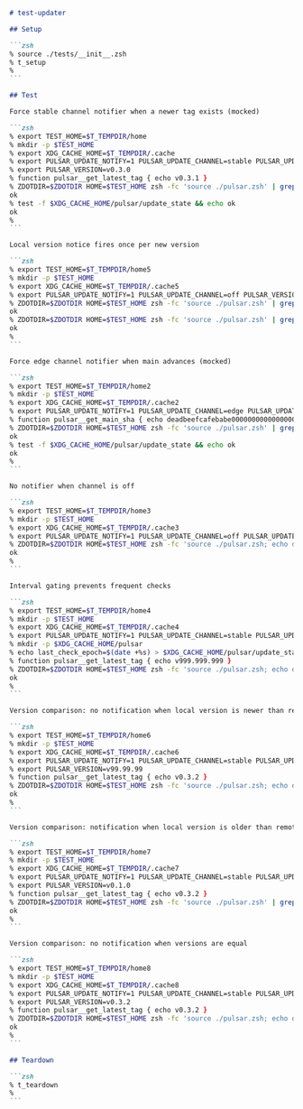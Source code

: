 ````markdown
# test-updater

## Setup

```zsh
% source ./tests/__init__.zsh
% t_setup
%
```

## Test

Force stable channel notifier when a newer tag exists (mocked)

```zsh
% export TEST_HOME=$T_TEMPDIR/home
% mkdir -p $TEST_HOME
% export XDG_CACHE_HOME=$T_TEMPDIR/.cache
% export PULSAR_UPDATE_NOTIFY=1 PULSAR_UPDATE_CHANNEL=stable PULSAR_UPDATE_CHECK_INTERVAL=0
% export PULSAR_VERSION=v0.3.0
% function pulsar__get_latest_tag { echo v0.3.1 }
% ZDOTDIR=$ZDOTDIR HOME=$TEST_HOME zsh -fc 'source ./pulsar.zsh' | grep -q "Pulsar update available:" && echo ok
ok
% test -f $XDG_CACHE_HOME/pulsar/update_state && echo ok
ok
%
```

Local version notice fires once per new version

```zsh
% export TEST_HOME=$T_TEMPDIR/home5
% mkdir -p $TEST_HOME
% export XDG_CACHE_HOME=$T_TEMPDIR/.cache5
% export PULSAR_UPDATE_NOTIFY=1 PULSAR_UPDATE_CHANNEL=off PULSAR_VERSION=v9.9.9
% ZDOTDIR=$ZDOTDIR HOME=$TEST_HOME zsh -fc 'source ./pulsar.zsh' | grep -q "Pulsar updated to v9.9.9" && echo ok
ok
% ZDOTDIR=$ZDOTDIR HOME=$TEST_HOME zsh -fc 'source ./pulsar.zsh' | grep -q "Pulsar updated to v9.9.9" || echo ok
ok
%
```

Force edge channel notifier when main advances (mocked)

```zsh
% export TEST_HOME=$T_TEMPDIR/home2
% mkdir -p $TEST_HOME
% export XDG_CACHE_HOME=$T_TEMPDIR/.cache2
% export PULSAR_UPDATE_NOTIFY=1 PULSAR_UPDATE_CHANNEL=edge PULSAR_UPDATE_CHECK_INTERVAL=0
% function pulsar__get_main_sha { echo deadbeefcafebabe000000000000000000000000 }
% ZDOTDIR=$ZDOTDIR HOME=$TEST_HOME zsh -fc 'source ./pulsar.zsh' | grep -q "Pulsar update available on main" && echo ok
ok
% test -f $XDG_CACHE_HOME/pulsar/update_state && echo ok
ok
%
```

No notifier when channel is off

```zsh
% export TEST_HOME=$T_TEMPDIR/home3
% mkdir -p $TEST_HOME
% export XDG_CACHE_HOME=$T_TEMPDIR/.cache3
% export PULSAR_UPDATE_NOTIFY=1 PULSAR_UPDATE_CHANNEL=off PULSAR_UPDATE_CHECK_INTERVAL=0
% ZDOTDIR=$ZDOTDIR HOME=$TEST_HOME zsh -fc 'source ./pulsar.zsh; echo done' | grep -q "Pulsar update available" || echo ok
ok
%
```

Interval gating prevents frequent checks

```zsh
% export TEST_HOME=$T_TEMPDIR/home4
% mkdir -p $TEST_HOME
% export XDG_CACHE_HOME=$T_TEMPDIR/.cache4
% export PULSAR_UPDATE_NOTIFY=1 PULSAR_UPDATE_CHANNEL=stable PULSAR_UPDATE_CHECK_INTERVAL=999999
% mkdir -p $XDG_CACHE_HOME/pulsar
% echo last_check_epoch=$(date +%s) > $XDG_CACHE_HOME/pulsar/update_state
% function pulsar__get_latest_tag { echo v999.999.999 }
% ZDOTDIR=$ZDOTDIR HOME=$TEST_HOME zsh -fc 'source ./pulsar.zsh; echo done' | grep -q "Pulsar update available" || echo ok
ok
%
```

Version comparison: no notification when local version is newer than remote

```zsh
% export TEST_HOME=$T_TEMPDIR/home6
% mkdir -p $TEST_HOME
% export XDG_CACHE_HOME=$T_TEMPDIR/.cache6
% export PULSAR_UPDATE_NOTIFY=1 PULSAR_UPDATE_CHANNEL=stable PULSAR_UPDATE_CHECK_INTERVAL=0
% export PULSAR_VERSION=v99.99.99
% function pulsar__get_latest_tag { echo v0.3.2 }
% ZDOTDIR=$ZDOTDIR HOME=$TEST_HOME zsh -fc 'source ./pulsar.zsh; echo done' | grep -q "Pulsar update available" || echo ok
ok
%
```

Version comparison: notification when local version is older than remote

```zsh
% export TEST_HOME=$T_TEMPDIR/home7
% mkdir -p $TEST_HOME
% export XDG_CACHE_HOME=$T_TEMPDIR/.cache7
% export PULSAR_UPDATE_NOTIFY=1 PULSAR_UPDATE_CHANNEL=stable PULSAR_UPDATE_CHECK_INTERVAL=0
% export PULSAR_VERSION=v0.1.0
% function pulsar__get_latest_tag { echo v0.3.2 }
% ZDOTDIR=$ZDOTDIR HOME=$TEST_HOME zsh -fc 'source ./pulsar.zsh' | grep -q "Pulsar update available" && echo ok
ok
%
```

Version comparison: no notification when versions are equal

```zsh
% export TEST_HOME=$T_TEMPDIR/home8
% mkdir -p $TEST_HOME
% export XDG_CACHE_HOME=$T_TEMPDIR/.cache8
% export PULSAR_UPDATE_NOTIFY=1 PULSAR_UPDATE_CHANNEL=stable PULSAR_UPDATE_CHECK_INTERVAL=0
% export PULSAR_VERSION=v0.3.2
% function pulsar__get_latest_tag { echo v0.3.2 }
% ZDOTDIR=$ZDOTDIR HOME=$TEST_HOME zsh -fc 'source ./pulsar.zsh; echo done' | grep -q "Pulsar update available" || echo ok
ok
%
```

## Teardown

```zsh
% t_teardown
%
```

````
